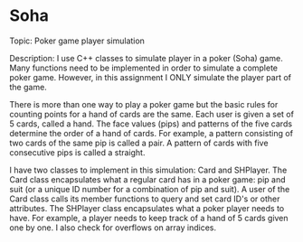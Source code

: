 # Soha
Topic: Poker game player simulation

Description: I use C++ classes to simulate player in a poker (Soha) game. Many functions need to be implemented in order to simulate a complete poker game. However, in this assignment I ONLY simulate the player part of the game.

There is more than one way to play a poker game but the basic rules for counting points for a hand of cards are the same. Each user is given a set of 5 cards, called a hand. The face values (pips) and patterns of the five cards determine the order of a hand of cards. For example, a pattern consisting of two cards of the same pip is called a pair. A pattern of cards with five consecutive pips is called a straight.

I have two classes to implement in this simulation: Card and SHPlayer. The Card class encapsulates what a regular card has in a poker game: pip and suit (or a unique ID number for a combination of pip and suit). A user of the Card class calls its member functions to query and set card ID's or other attributes. The SHPlayer class encapsulates what a poker player needs to have. For example, a player needs to keep track of a hand of 5 cards given one by one. I also  check for overflows on array indices.




